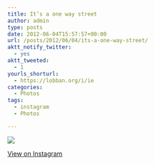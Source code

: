 ```yaml
---
title: It’s a one way street
author: admin
type: posts
date: 2012-06-04T15:57:57+00:00
url: /posts/2012/06/04/its-a-one-way-street/
aktt_notify_twitter:
  - yes
aktt_tweeted:
  - 1
yourls_shorturl:
  - https://lobban.org/i/ie
categories:
  - Photos
tags:
  - instagram
  - Photos

---
```

![][1]

[View on Instagram][2]

 [1]: https://lobban.org/wp-content/uploads/HLIC/b9551b5070d74e12742ef1ff3b205b45.jpg
 [2]: http://instagr.am/p/LdSKYrKlr9/